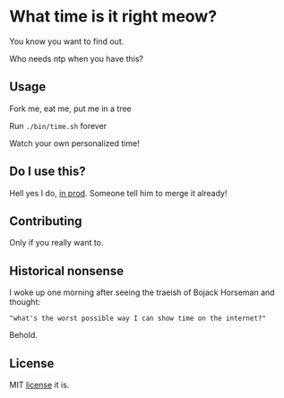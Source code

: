 # What time is it right meow?

You know you want to find out.

Who needs ntp when you have this?

## Usage

Fork me, eat me, put me in a tree

Run `./bin/time.sh` forever

Watch your own personalized time!

## Do I use this?

Hell yes I do, [in prod](https://github.com/naftulikay/ansible-role-time/pull/7). Someone tell him to merge it already!

## Contributing

Only if you really want to.

## Historical nonsense

I woke up one morning after seeing the traeish of Bojack Horseman and thought:

```thoughts
"what's the worst possible way I can show time on the internet?"
```

Behold.

## License

MIT [license](LICENSE) it is.

